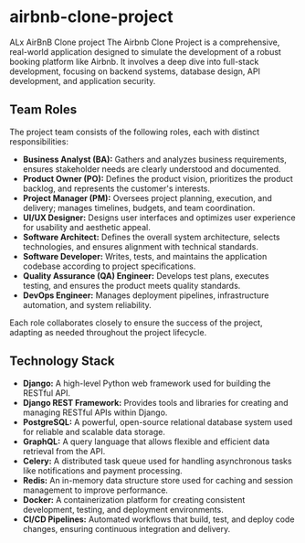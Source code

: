 # airbnb-clone-project
ALx AirBnB Clone project
The Airbnb Clone Project is a comprehensive, real-world application designed to simulate the development 
of a robust booking platform like Airbnb. It involves a deep dive into full-stack development, 
focusing on backend systems, database design, API development, and application security.




## Team Roles

The project team consists of the following roles, each with distinct responsibilities:

- **Business Analyst (BA):** Gathers and analyzes business requirements, ensures stakeholder needs are clearly understood and documented.
- **Product Owner (PO):** Defines the product vision, prioritizes the product backlog, and represents the customer's interests.
- **Project Manager (PM):** Oversees project planning, execution, and delivery; manages timelines, budgets, and team coordination.
- **UI/UX Designer:** Designs user interfaces and optimizes user experience for usability and aesthetic appeal.
- **Software Architect:** Defines the overall system architecture, selects technologies, and ensures alignment with technical standards.
- **Software Developer:** Writes, tests, and maintains the application codebase according to project specifications.
- **Quality Assurance (QA) Engineer:** Develops test plans, executes testing, and ensures the product meets quality standards.
- **DevOps Engineer:** Manages deployment pipelines, infrastructure automation, and system reliability.

Each role collaborates closely to ensure the success of the project, adapting as needed throughout the project lifecycle.

## Technology Stack

- **Django:** A high-level Python web framework used for building the RESTful API.
- **Django REST Framework:** Provides tools and libraries for creating and managing RESTful APIs within Django.
- **PostgreSQL:** A powerful, open-source relational database system used for reliable and scalable data storage.
- **GraphQL:** A query language that allows flexible and efficient data retrieval from the API.
- **Celery:** A distributed task queue used for handling asynchronous tasks like notifications and payment processing.
- **Redis:** An in-memory data structure store used for caching and session management to improve performance.
- **Docker:** A containerization platform for creating consistent development, testing, and deployment environments.
- **CI/CD Pipelines:** Automated workflows that build, test, and deploy code changes, ensuring continuous integration and delivery.

